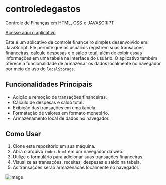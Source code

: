 # controledegastos
Controle de Finanças em HTML, CSS  e JAVASCRIPT

<a href="https://controledegastosk.netlify.app/">Acesse aqui o aplicativo</a>

Este é um aplicativo de controle financeiro simples desenvolvido em JavaScript. Ele permite que os usuários registrem suas transações financeiras, calcule despesas e o saldo total, além de exibir essas informações em uma tabela na interface do usuário. O aplicativo também oferece a funcionalidade de armazenar os dados localmente no navegador por meio do uso do `localStorage`.

## Funcionalidades Principais

- Adição e remoção de transações financeiras.
- Cálculo de despesas e saldo total.
- Exibição das transações em uma tabela.
- Formatação de valores em formato monetário.
- Armazenamento local de dados no navegador.

## Como Usar

1. Clone este repositório em sua máquina.
2. Abra o arquivo `index.html` em um navegador da web.
3. Utilize o formulário para adicionar suas transações financeiras.
4. Visualize as transações, receitas, despesas e saldo na tabela.
5. As transações serão armazenadas localmente no navegador.

![image](https://github.com/kimberlyssousa/controledegastos/assets/122288210/e60cfc9e-e6ec-47bd-9eda-c4126f758896)
